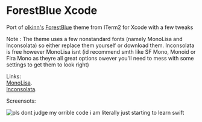 # ForestBlue Xcode

 Port of [olkinn's](https://github.com/olkinn) [ForestBlue](https://github.com/olkinn/forest-blue-iTerm) theme from ITerm2 for Xcode with a few tweaks

Note : The theme uses a few nonstandard fonts (namely MonoLisa and Inconsolata) so either replace them yourself or download them. Inconsolata is free however MonoLisa isnt (id recommend smth like SF Mono, Monoid or Fira Mono as theyre all great options owever you'll need to mess with some settings to get them to look right)

Links:   
 [MonoLisa](https://www.monolisa.dev).   
 [Inconsolata](https://fonts.google.com/specimen/Inconsolata?subset=latin-ext&preview.text=İŞĞÜÖÇ%20ışğüöç&preview.text_type=custom).   
 
Screensots: 

![pls dont judge my orrible code i am literally just starting to learn swift](https://user-images.githubusercontent.com/46230985/152830522-af3d8e97-826a-47d2-bfbd-22eb91a66f87.png)
